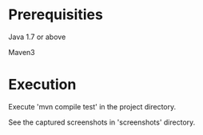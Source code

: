 # Prerequisities

Java 1.7 or above

Maven3

# Execution

Execute 'mvn compile test' in the project directory.

See the captured screenshots in 'screenshots' directory.

